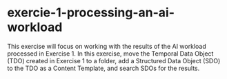 # exercie-1-processing-an-ai-workload
This exercise will focus on working with the results of the AI workload processed in Exercise 1. In this exercise, move the Temporal Data Object (TDO) created in Exercise 1 to a folder, add a Structured Data Object (SDO) to the TDO as a Content Template, and search SDOs for the results.

